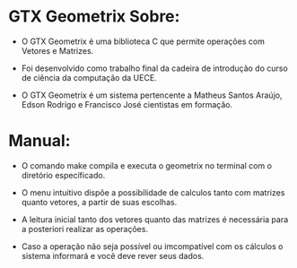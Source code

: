# GTX Geometrix Sobre:

- O GTX Geometrix é uma biblioteca C que permite operações com Vetores e Matrizes.

- Foi desenvolvido como trabalho final da cadeira de introdução do curso de ciência da computação da UECE.

- O GTX Geometrix é um sistema pertencente a Matheus Santos Araújo, Edson Rodrigo e Francisco José cientistas em formação.

# Manual:


- O comando make compila e executa o geometrix no terminal com o diretório específicado. 

- O menu intuitivo dispõe a possibilidade de calculos tanto com matrizes quanto vetores, a partir de suas escolhas.

- A leitura inicial tanto dos vetores quanto das matrizes é necessária para a posteriori realizar as operações.

- Caso a operação não seja possível ou imcompatível com os cálculos o sistema informará e você deve rever seus dados.




